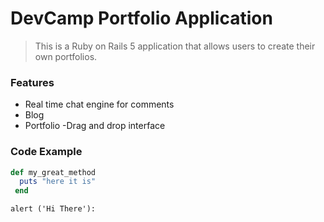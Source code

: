 # DevCamp Portfolio Application

> This is a Ruby on Rails 5 application that allows users to create their own portfolios.

### Features

- Real time chat engine for comments
- Blog 
- Portfolio 
-Drag and drop interface

	
### Code Example
``` ruby
def my_great_method
  puts "here it is"
 end
 ```

 ```jhavascript
 alert ('Hi There'):
 ```





